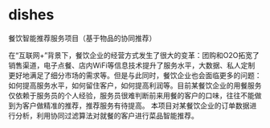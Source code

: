 # dishes
餐饮智能推荐服务项目（基于物品的协同推荐）

在“互联网+”背景下，餐饮企业的经营方式发生了很大的变革：团购和O2O拓宽了销售渠道，电子点餐、店内WiFi等信息技术提升了服务水平，大数据、私人定制更好地满足了细分市场的需求等。但是与此同时，餐饮企业也会面临更多的问题：如何提高服务水平，如何留住客户，如何提高利润等。目前某餐饮企业的用餐服务仅依赖于服务员的个人经验，服务员很难判断前来用餐的客户的口味，往往不能做到为客户做精准的推荐，推荐服务有待提高。
本项目对某餐饮企业的订单数据进行分析，利用协同过滤算法对就餐的客户进行菜品智能推荐。

